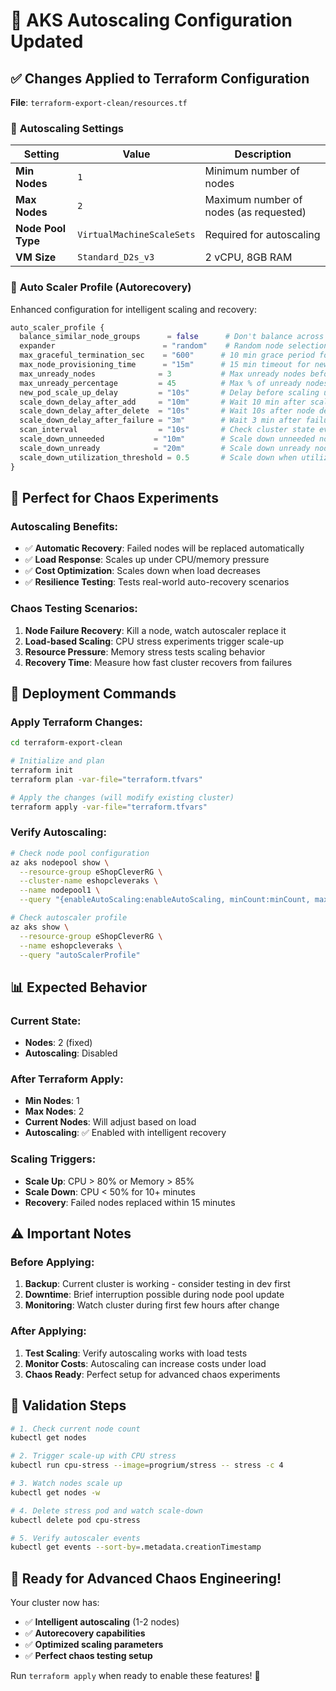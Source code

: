 # 🔄 AKS Autoscaling Configuration Updated

## ✅ **Changes Applied to Terraform Configuration**

**File**: `terraform-export-clean/resources.tf`

### 🎯 **Autoscaling Settings**

| Setting | Value | Description |
|---------|-------|-------------|
| **Min Nodes** | `1` | Minimum number of nodes |
| **Max Nodes** | `2` | Maximum number of nodes (as requested) |
| **Node Pool Type** | `VirtualMachineScaleSets` | Required for autoscaling |
| **VM Size** | `Standard_D2s_v3` | 2 vCPU, 8GB RAM |

### 🚀 **Auto Scaler Profile (Autorecovery)**

Enhanced configuration for intelligent scaling and recovery:

```terraform
auto_scaler_profile {
  balance_similar_node_groups      = false      # Don't balance across node groups
  expander                        = "random"    # Random node selection for scaling
  max_graceful_termination_sec    = "600"      # 10 min grace period for pod termination
  max_node_provisioning_time      = "15m"      # 15 min timeout for new node provisioning
  max_unready_nodes              = 3           # Max unready nodes before scaling
  max_unready_percentage         = 45          # Max % of unready nodes
  new_pod_scale_up_delay         = "10s"       # Delay before scaling up for new pods
  scale_down_delay_after_add     = "10m"       # Wait 10 min after scale-up before scale-down
  scale_down_delay_after_delete  = "10s"       # Wait 10s after node deletion
  scale_down_delay_after_failure = "3m"        # Wait 3 min after failure before retry
  scan_interval                  = "10s"       # Check cluster state every 10s
  scale_down_unneeded           = "10m"        # Scale down unneeded nodes after 10 min
  scale_down_unready            = "20m"        # Scale down unready nodes after 20 min
  scale_down_utilization_threshold = 0.5       # Scale down when utilization < 50%
}
```

## 🧪 **Perfect for Chaos Experiments**

### Autoscaling Benefits:
- ✅ **Automatic Recovery**: Failed nodes will be replaced automatically
- ✅ **Load Response**: Scales up under CPU/memory pressure
- ✅ **Cost Optimization**: Scales down when load decreases
- ✅ **Resilience Testing**: Tests real-world auto-recovery scenarios

### Chaos Testing Scenarios:
1. **Node Failure Recovery**: Kill a node, watch autoscaler replace it
2. **Load-based Scaling**: CPU stress experiments trigger scale-up
3. **Resource Pressure**: Memory stress tests scaling behavior
4. **Recovery Time**: Measure how fast cluster recovers from failures

## 🔧 **Deployment Commands**

### Apply Terraform Changes:
```bash
cd terraform-export-clean

# Initialize and plan
terraform init
terraform plan -var-file="terraform.tfvars"

# Apply the changes (will modify existing cluster)
terraform apply -var-file="terraform.tfvars"
```

### Verify Autoscaling:
```bash
# Check node pool configuration
az aks nodepool show \
  --resource-group eShopCleverRG \
  --cluster-name eshopcleveraks \
  --name nodepool1 \
  --query "{enableAutoScaling:enableAutoScaling, minCount:minCount, maxCount:maxCount}"

# Check autoscaler profile
az aks show \
  --resource-group eShopCleverRG \
  --name eshopcleveraks \
  --query "autoScalerProfile"
```

## 📊 **Expected Behavior**

### Current State:
- **Nodes**: 2 (fixed)
- **Autoscaling**: Disabled

### After Terraform Apply:
- **Min Nodes**: 1
- **Max Nodes**: 2
- **Current Nodes**: Will adjust based on load
- **Autoscaling**: ✅ Enabled with intelligent recovery

### Scaling Triggers:
- **Scale Up**: CPU > 80% or Memory > 85%
- **Scale Down**: CPU < 50% for 10+ minutes
- **Recovery**: Failed nodes replaced within 15 minutes

## ⚠️ **Important Notes**

### Before Applying:
1. **Backup**: Current cluster is working - consider testing in dev first
2. **Downtime**: Brief interruption possible during node pool update
3. **Monitoring**: Watch cluster during first few hours after change

### After Applying:
1. **Test Scaling**: Verify autoscaling works with load tests
2. **Monitor Costs**: Autoscaling can increase costs under load
3. **Chaos Ready**: Perfect setup for advanced chaos experiments

## 🎯 **Validation Steps**

```bash
# 1. Check current node count
kubectl get nodes

# 2. Trigger scale-up with CPU stress
kubectl run cpu-stress --image=progrium/stress -- stress -c 4

# 3. Watch nodes scale up
kubectl get nodes -w

# 4. Delete stress pod and watch scale-down
kubectl delete pod cpu-stress

# 5. Verify autoscaler events
kubectl get events --sort-by=.metadata.creationTimestamp
```

## 🚀 **Ready for Advanced Chaos Engineering!**

Your cluster now has:
- ✅ **Intelligent autoscaling** (1-2 nodes)
- ✅ **Autorecovery capabilities**
- ✅ **Optimized scaling parameters**
- ✅ **Perfect chaos testing setup**

Run `terraform apply` when ready to enable these features! 🎯
